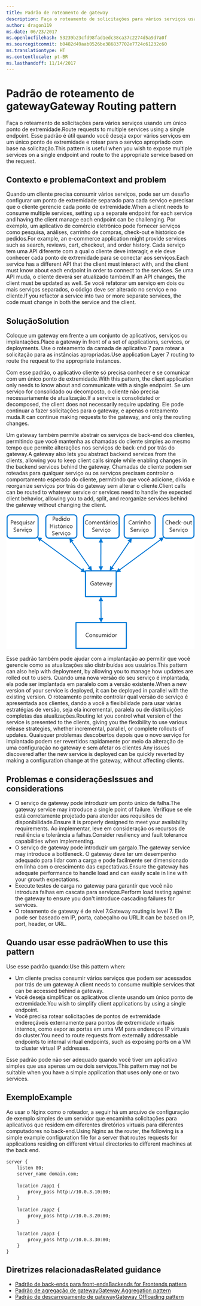 ```yaml
---
title: Padrão de roteamento de gateway
description: Faça o roteamento de solicitações para vários serviços usando um único ponto de extremidade.
author: dragon119
ms.date: 06/23/2017
ms.openlocfilehash: 53239b23cfd98fad1edc38ca37c2274d5a9d7a0f
ms.sourcegitcommit: b0482d49aab0526be386837702e7724c61232c60
ms.translationtype: HT
ms.contentlocale: pt-BR
ms.lasthandoff: 11/14/2017
---
```

# <a name="gateway-routing-pattern"></a><span data-ttu-id="1102f-103">Padrão de roteamento de gateway</span><span class="sxs-lookup"><span data-stu-id="1102f-103">Gateway Routing pattern</span></span>

<span data-ttu-id="1102f-104">Faça o roteamento de solicitações para vários serviços usando um único ponto de extremidade.</span><span class="sxs-lookup"><span data-stu-id="1102f-104">Route requests to multiple services using a single endpoint.</span></span> <span data-ttu-id="1102f-105">Esse padrão é útil quando você deseja expor vários serviços em um único ponto de extremidade e rotear para o serviço apropriado com base na solicitação.</span><span class="sxs-lookup"><span data-stu-id="1102f-105">This pattern is useful when you wish to expose multiple services on a single endpoint and route to the appropriate service based on the request.</span></span>

## <a name="context-and-problem"></a><span data-ttu-id="1102f-106">Contexto e problema</span><span class="sxs-lookup"><span data-stu-id="1102f-106">Context and problem</span></span>

<span data-ttu-id="1102f-107">Quando um cliente precisa consumir vários serviços, pode ser um desafio configurar um ponto de extremidade separado para cada serviço e precisar que o cliente gerencie cada ponto de extremidade.</span><span class="sxs-lookup"><span data-stu-id="1102f-107">When a client needs to consume multiple services, setting up a separate endpoint for each service and having the client manage each endpoint can be challenging.</span></span> <span data-ttu-id="1102f-108">Por exemplo, um aplicativo de comércio eletrônico pode fornecer serviços como pesquisa, análises, carrinho de compras, check-out e histórico de pedidos.</span><span class="sxs-lookup"><span data-stu-id="1102f-108">For example, an e-commerce application might provide services such as search, reviews, cart, checkout, and order history.</span></span> <span data-ttu-id="1102f-109">Cada serviço tem uma API diferente com a qual o cliente deve interagir, e ele deve conhecer cada ponto de extremidade para se conectar aos serviços.</span><span class="sxs-lookup"><span data-stu-id="1102f-109">Each service has a different API that the client must interact with, and the client must know about each endpoint in order to connect to the services.</span></span> <span data-ttu-id="1102f-110">Se uma API muda, o cliente deverá ser atualizado também.</span><span class="sxs-lookup"><span data-stu-id="1102f-110">If an API changes, the client must be updated as well.</span></span> <span data-ttu-id="1102f-111">Se você refatorar um serviço em dois ou mais serviços separados, o código deve ser alterado no serviço e no cliente.</span><span class="sxs-lookup"><span data-stu-id="1102f-111">If you refactor a service into two or more separate services, the code must change in both the service and the client.</span></span>

## <a name="solution"></a><span data-ttu-id="1102f-112">Solução</span><span class="sxs-lookup"><span data-stu-id="1102f-112">Solution</span></span>

<span data-ttu-id="1102f-113">Coloque um gateway em frente a um conjunto de aplicativos, serviços ou implantações.</span><span class="sxs-lookup"><span data-stu-id="1102f-113">Place a gateway in front of a set of applications, services, or deployments.</span></span> <span data-ttu-id="1102f-114">Use o roteamento da camada de aplicativo 7 para rotear a solicitação para as instâncias apropriadas.</span><span class="sxs-lookup"><span data-stu-id="1102f-114">Use application Layer 7 routing to route the request to the appropriate instances.</span></span>

<span data-ttu-id="1102f-115">Com esse padrão, o aplicativo cliente só precisa conhecer e se comunicar com um único ponto de extremidade.</span><span class="sxs-lookup"><span data-stu-id="1102f-115">With this pattern, the client application only needs to know about and communicate with a single endpoint.</span></span> <span data-ttu-id="1102f-116">Se um serviço for consolidado ou decomposto, o cliente não precisa necessariamente de atualização.</span><span class="sxs-lookup"><span data-stu-id="1102f-116">If a service is consolidated or decomposed, the client does not necessarily require updating.</span></span> <span data-ttu-id="1102f-117">Ele pode continuar a fazer solicitações para o gateway, e apenas o roteamento muda.</span><span class="sxs-lookup"><span data-stu-id="1102f-117">It can continue making requests to the gateway, and only the routing changes.</span></span>

<span data-ttu-id="1102f-118">Um gateway também permite abstrair os serviços de back-end dos clientes, permitindo que você mantenha as chamadas do cliente simples ao mesmo tempo que permite alterações nos serviços de back-end por trás do gateway.</span><span class="sxs-lookup"><span data-stu-id="1102f-118">A gateway also lets you abstract backend services from the clients, allowing you to keep client calls simple while enabling changes in the backend services behind the gateway.</span></span> <span data-ttu-id="1102f-119">Chamadas de cliente podem ser roteadas para qualquer serviço ou os serviços precisam controlar o comportamento esperado do cliente, permitindo que você adicione, divida e reorganize serviços por trás do gateway sem alterar o cliente.</span><span class="sxs-lookup"><span data-stu-id="1102f-119">Client calls can be routed to whatever service or services need to handle the expected client behavior, allowing you to add, split, and reorganize services behind the gateway without changing the client.</span></span>

![](./_images/gateway-routing.png)
 
<span data-ttu-id="1102f-120">Esse padrão também pode ajudar com a implantação ao permitir que você gerencie como as atualizações são distribuídas aos usuários.</span><span class="sxs-lookup"><span data-stu-id="1102f-120">This pattern can also help with deployment, by allowing you to manage how updates are rolled out to users.</span></span> <span data-ttu-id="1102f-121">Quando uma nova versão do seu serviço é implantada, ela pode ser implantada em paralelo com a versão existente.</span><span class="sxs-lookup"><span data-stu-id="1102f-121">When a new version of your service is deployed, it can be deployed in parallel with the existing version.</span></span> <span data-ttu-id="1102f-122">O roteamento permite controlar qual versão do serviço é apresentada aos clientes, dando a você a flexibilidade para usar várias estratégias de versão, seja ela incremental, paralela ou de distribuições completas das atualizações.</span><span class="sxs-lookup"><span data-stu-id="1102f-122">Routing let you control what version of the service is presented to the clients, giving you the flexibility to use various release strategies, whether incremental, parallel, or complete rollouts of updates.</span></span> <span data-ttu-id="1102f-123">Quaisquer problemas descobertos depois que o novo serviço for implantado podem ser revertidos rapidamente por meio da alteração de uma configuração no gateway e sem afetar os clientes.</span><span class="sxs-lookup"><span data-stu-id="1102f-123">Any issues discovered after the new service is deployed can be quickly reverted by making a configuration change at the gateway, without affecting clients.</span></span>

## <a name="issues-and-considerations"></a><span data-ttu-id="1102f-124">Problemas e considerações</span><span class="sxs-lookup"><span data-stu-id="1102f-124">Issues and considerations</span></span>

- <span data-ttu-id="1102f-125">O serviço de gateway pode introduzir um ponto único de falha.</span><span class="sxs-lookup"><span data-stu-id="1102f-125">The gateway service may introduce a single point of failure.</span></span> <span data-ttu-id="1102f-126">Verifique se ele está corretamente projetado para atender aos requisitos de disponibilidade.</span><span class="sxs-lookup"><span data-stu-id="1102f-126">Ensure it is properly designed to meet your availability requirements.</span></span> <span data-ttu-id="1102f-127">Ao implementar, leve em consideração os recursos de resiliência e tolerância a falhas.</span><span class="sxs-lookup"><span data-stu-id="1102f-127">Consider resiliency and fault tolerance capabilities when implementing.</span></span>
- <span data-ttu-id="1102f-128">O serviço de gateway pode introduzir um gargalo.</span><span class="sxs-lookup"><span data-stu-id="1102f-128">The gateway service may introduce a bottleneck.</span></span> <span data-ttu-id="1102f-129">O gateway deve ter um desempenho adequado para lidar com a carga e pode facilmente ser dimensionado em linha com o crescimento das expectativas.</span><span class="sxs-lookup"><span data-stu-id="1102f-129">Ensure the gateway has adequate performance to handle load and can easily scale in line with your growth expectations.</span></span>
- <span data-ttu-id="1102f-130">Execute testes de carga no gateway para garantir que você não introduza falhas em cascata para serviços.</span><span class="sxs-lookup"><span data-stu-id="1102f-130">Perform load testing against the gateway to ensure you don't introduce cascading failures for services.</span></span>
- <span data-ttu-id="1102f-131">O roteamento de gateway é de nível 7.</span><span class="sxs-lookup"><span data-stu-id="1102f-131">Gateway routing is level 7.</span></span> <span data-ttu-id="1102f-132">Ele pode ser baseado em IP, porta, cabeçalho ou URL.</span><span class="sxs-lookup"><span data-stu-id="1102f-132">It can be based on IP, port, header, or URL.</span></span>

## <a name="when-to-use-this-pattern"></a><span data-ttu-id="1102f-133">Quando usar esse padrão</span><span class="sxs-lookup"><span data-stu-id="1102f-133">When to use this pattern</span></span>

<span data-ttu-id="1102f-134">Use esse padrão quando:</span><span class="sxs-lookup"><span data-stu-id="1102f-134">Use this pattern when:</span></span>

- <span data-ttu-id="1102f-135">Um cliente precisa consumir vários serviços que podem ser acessados por trás de um gateway.</span><span class="sxs-lookup"><span data-stu-id="1102f-135">A client needs to consume multiple services that can be accessed behind a gateway.</span></span>
- <span data-ttu-id="1102f-136">Você deseja simplificar os aplicativos cliente usando um único ponto de extremidade.</span><span class="sxs-lookup"><span data-stu-id="1102f-136">You wish to simplify client applications by using a single endpoint.</span></span>
- <span data-ttu-id="1102f-137">Você precisa rotear solicitações de pontos de extremidade endereçáveis externamente para pontos de extremidade virtuais internos, como expor as portas em uma VM para endereços IP virtuais do cluster.</span><span class="sxs-lookup"><span data-stu-id="1102f-137">You need to route requests from externally addressable endpoints to internal virtual endpoints, such as exposing ports on a VM to cluster virtual IP addresses.</span></span>

<span data-ttu-id="1102f-138">Esse padrão pode não ser adequado quando você tiver um aplicativo simples que usa apenas um ou dois serviços.</span><span class="sxs-lookup"><span data-stu-id="1102f-138">This pattern may not be suitable when you have a simple application that uses only one or two services.</span></span>

## <a name="example"></a><span data-ttu-id="1102f-139">Exemplo</span><span class="sxs-lookup"><span data-stu-id="1102f-139">Example</span></span>

<span data-ttu-id="1102f-140">Ao usar o Nginx como o roteador, a seguir há um arquivo de configuração de exemplo simples de um servidor que encaminha solicitações para aplicativos que residem em diferentes diretórios virtuais para diferentes computadores no back-end.</span><span class="sxs-lookup"><span data-stu-id="1102f-140">Using Nginx as the router, the following is a simple example configuration file for a server that routes requests for applications residing on different virtual directories to different machines at the back end.</span></span>

```
server {
    listen 80;
    server_name domain.com;

    location /app1 {
        proxy_pass http://10.0.3.10:80;
    }

    location /app2 {
        proxy_pass http://10.0.3.20:80;
    }

    location /app3 {
        proxy_pass http://10.0.3.30:80;
    }
}
```

## <a name="related-guidance"></a><span data-ttu-id="1102f-141">Diretrizes relacionadas</span><span class="sxs-lookup"><span data-stu-id="1102f-141">Related guidance</span></span>

- [<span data-ttu-id="1102f-142">Padrão de back-ends para front-ends</span><span class="sxs-lookup"><span data-stu-id="1102f-142">Backends for Frontends pattern</span></span>](./backends-for-frontends.md)
- [<span data-ttu-id="1102f-143">Padrão de agregação de gateway</span><span class="sxs-lookup"><span data-stu-id="1102f-143">Gateway Aggregation pattern</span></span>](./gateway-aggregation.md)
- [<span data-ttu-id="1102f-144">Padrão de descarregamento de gateway</span><span class="sxs-lookup"><span data-stu-id="1102f-144">Gateway Offloading pattern</span></span>](./gateway-offloading.md)



